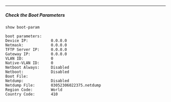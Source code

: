 
---
##### Check the Boot Parameters

<!-- CLI Command -->
`show boot-param`

<!-- Output -->
```shell
boot parameters:
Device IP:          0.0.0.0
Netmask:            0.0.0.0
TFTP Server IP:     0.0.0.0
Gateway IP:         0.0.0.0
VLAN ID:            0
Native-VLAN ID:     0
Netboot Always:     Disabled
Netboot:            Disabled
Boot File:
Netdump:            Disabled
Netdump File:       03052306022375.netdump
Region Code:        World
Country Code:       410
```
